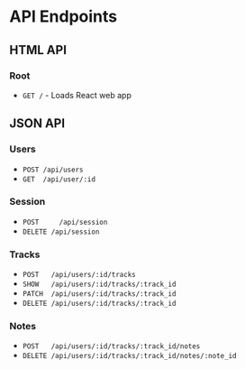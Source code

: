 # API Endpoints

## HTML API

### Root
 - `GET /` - Loads React web app

## JSON API

### Users

 - `POST /api/users`
 - `GET  /api/user/:id`

### Session

 - `POST	 /api/session`
 - `DELETE /api/session`

### Tracks

 - `POST   /api/users/:id/tracks`
 - `SHOW   /api/users/:id/tracks/:track_id`
 - `PATCH  /api/users/:id/tracks/:track_id`
 - `DELETE /api/users/:id/tracks/:track_id`

### Notes

 - `POST   /api/users/:id/tracks/:track_id/notes`
 - `DELETE /api/users/:id/tracks/:track_id/notes/:note_id`
